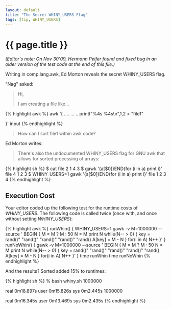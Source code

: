 ```yaml
---
layout: default
title: "The Secret WHINY_USERS Flag"
tags: [tip, WHINY_USERS]
---
```


# {{ page.title }}

*(Editor's note: On Nov 30'09, Hermann Peifer found and fixed bug in an
older version of the test code at the end of this file.)*

Writing in comp.lang.awk, Ed Morton reveals the secret WHINY_USERS flag.

"Nag" asked:
>Hi,
>
>
>I am creating a file like...

{% highlight awk %}
awk '{
 ....
 ...
 ..
 printf"%4s %4s\n",$1,$2 > "file1"

}' input
{% endhighlight %}

> How can I sort file1 within awk code?

Ed Morton writes: 

> There's also the undocumented WHINY_USERS flag for GNU awk  that allows
> for sorted processing of arrays:

{% highlight sh %}
$ cat file
2
1
4
3
$ gawk '{a[$0]}END{for (i in a) print i}' file
4
1
2
3
$ WHINY_USERS=1 gawk '{a[$0]}END{for (i in a) print i}' file
1
2
3
4
{% endhighlight %}

## Execution Cost

Your editor coded up the following test for the runtime costs of
*WHINY_USERS*. The following code is called twice (once with,
and once without setting *WHINY_USERS*):

{% highlight awk %}
runWhin() {
WHINY_USERS=1 gawk -v M=1000000 --source '
	BEGIN { 
		M = M ? M : 50
		N = M
		print N
		while(N-- > 0) {
			key = rand()" "rand()" "rand()" "rand()" "rand() 
			A[key] = M - N
		}
		for(i in A)
			N++
	}' 
}
runNoWhin() {
gawk -v M=1000000 --source '
	BEGIN { 
		M = M ? M : 50
		N = M
		print N
		while(N-- > 0) {
			key = rand()" "rand()" "rand()" "rand()" "rand() 
			A[key] = M - N
		}
		for(i in A)
			N++
	}' 
}
time runWhin
time runNoWhin
{% endhighlight %}

And the results? Sorted added 15% to runtimes:

{% highlight sh %}
% bash whiny.sh
1000000

real    0m18.897s
user    0m15.826s
sys     0m2.445s
1000000

real    0m16.345s
user    0m13.469s
sys     0m2.435s
{% endhighlight %}


